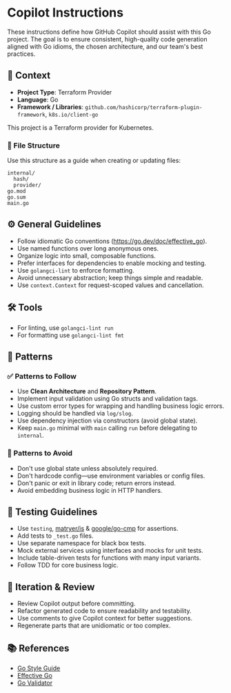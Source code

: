 # Copilot Instructions

These instructions define how GitHub Copilot should assist with this Go project. The goal is to ensure consistent, high-quality code generation aligned with Go idioms, the chosen architecture, and our team's best practices.

## 🧠 Context

- **Project Type**: Terraform Provider
- **Language**: Go
- **Framework / Libraries**: `github.com/hashicorp/terraform-plugin-framework`, `k8s.io/client-go`

This project is a Terraform provider for Kubernetes.

### 📁 File Structure

Use this structure as a guide when creating or updating files:

```text
internal/
  hash/
  provider/
go.mod
go.sum
main.go
```

## ⚙️ General Guidelines

- Follow idiomatic Go conventions (<https://go.dev/doc/effective_go>).
- Use named functions over long anonymous ones.
- Organize logic into small, composable functions.
- Prefer interfaces for dependencies to enable mocking and testing.
- Use `golangci-lint` to enforce formatting.
- Avoid unnecessary abstraction; keep things simple and readable.
- Use `context.Context` for request-scoped values and cancellation.

## 🛠️ Tools

- For linting, use `golangci-lint run`
- For formatting use `golangci-lint fmt`

## 🧶 Patterns

### ✅ Patterns to Follow

- Use **Clean Architecture** and **Repository Pattern**.
- Implement input validation using Go structs and validation tags.
- Use custom error types for wrapping and handling business logic errors.
- Logging should be handled via `log/slog`.
- Use dependency injection via constructors (avoid global state).
- Keep `main.go` minimal with `main` calling `run` before delegating to `internal`.

### 🚫 Patterns to Avoid

- Don't use global state unless absolutely required.
- Don't hardcode config—use environment variables or config files.
- Don't panic or exit in library code; return errors instead.
- Avoid embedding business logic in HTTP handlers.

## 🧪 Testing Guidelines

- Use `testing`, [matryer/is](https://github.com/matryer/is) & [google/go-cmp](https://github.com/google/go-cmp) for assertions.
- Add tests to `_test.go` files.
- Use separate namespace for black box tests.
- Mock external services using interfaces and mocks for unit tests.
- Include table-driven tests for functions with many input variants.
- Follow TDD for core business logic.

## 🔁 Iteration & Review

- Review Copilot output before committing.
- Refactor generated code to ensure readability and testability.
- Use comments to give Copilot context for better suggestions.
- Regenerate parts that are unidiomatic or too complex.

## 📚 References

- [Go Style Guide](https://google.github.io/styleguide/go/)
- [Effective Go](https://go.dev/doc/effective_go)
- [Go Validator](https://github.com/go-playground/validator)
